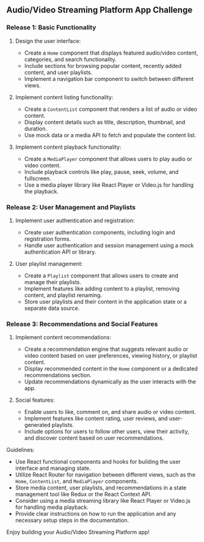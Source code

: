 ## Audio/Video Streaming Platform App Challenge

### Release 1: Basic Functionality

1. Design the user interface:
   - Create a `Home` component that displays featured audio/video content, categories, and search functionality.
   - Include sections for browsing popular content, recently added content, and user playlists.
   - Implement a navigation bar component to switch between different views.

2. Implement content listing functionality:
   - Create a `ContentList` component that renders a list of audio or video content.
   - Display content details such as title, description, thumbnail, and duration.
   - Use mock data or a media API to fetch and populate the content list.

3. Implement content playback functionality:
   - Create a `MediaPlayer` component that allows users to play audio or video content.
   - Include playback controls like play, pause, seek, volume, and fullscreen.
   - Use a media player library like React Player or Video.js for handling the playback.

### Release 2: User Management and Playlists

1. Implement user authentication and registration:
   - Create user authentication components, including login and registration forms.
   - Handle user authentication and session management using a mock authentication API or library.

2. User playlist management:
   - Create a `Playlist` component that allows users to create and manage their playlists.
   - Implement features like adding content to a playlist, removing content, and playlist renaming.
   - Store user playlists and their content in the application state or a separate data source.

### Release 3: Recommendations and Social Features

1. Implement content recommendations:
   - Create a recommendation engine that suggests relevant audio or video content based on user preferences, viewing history, or playlist content.
   - Display recommended content in the `Home` component or a dedicated recommendations section.
   - Update recommendations dynamically as the user interacts with the app.

2. Social features:
   - Enable users to like, comment on, and share audio or video content.
   - Implement features like content rating, user reviews, and user-generated playlists.
   - Include options for users to follow other users, view their activity, and discover content based on user recommendations.

Guidelines:
- Use React functional components and hooks for building the user interface and managing state.
- Utilize React Router for navigation between different views, such as the `Home`, `ContentList`, and `MediaPlayer` components.
- Store media content, user playlists, and recommendations in a state management tool like Redux or the React Context API.
- Consider using a media streaming library like React Player or Video.js for handling media playback.
- Provide clear instructions on how to run the application and any necessary setup steps in the documentation.

Enjoy building your Audio/Video Streaming Platform app!
